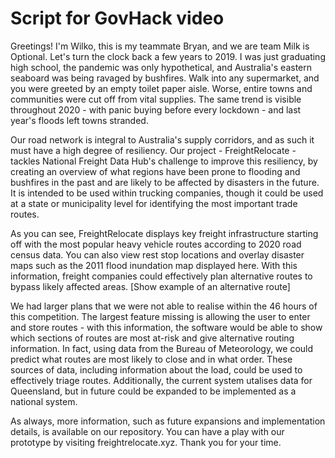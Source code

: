 # Script for GovHack video

Greetings! I'm Wilko, this is my teammate Bryan, and we are team Milk is Optional. Let's turn the clock back a few years to 2019. I was just graduating high school, the pandemic was only hypothetical, and Australia's eastern seaboard was being ravaged by bushfires. Walk into any supermarket, and you were greeted by an empty toilet paper aisle. Worse, entire towns and communities were cut off from vital supplies. The same trend is visible throughout 2020 - with panic buying before every lockdown - and last year's floods left towns stranded.

Our road network is integral to Australia's supply corridors, and as such it must have a high degree of resiliency. Our project - FreightRelocate - tackles National Freight Data Hub's challenge to improve this resiliency, by creating an overview of what regions have been prone to flooding and bushfires in the past and are likely to be affected by disasters in the future. It is intended to be used within trucking companies, though it could be used at a state or municipality level for identifying the most important trade routes.

As you can see, FreightRelocate displays key freight infrastructure starting off with the most popular heavy vehicle routes according to 2020 road census data. You can also view rest stop locations and overlay disaster maps such as the 2011 flood inundation map displayed here. With this information, freight companies could effectively plan alternative routes to bypass likely affected areas. [Show example of an alternative route]

We had larger plans that we were not able to realise within the 46 hours of this competition. The largest feature missing is allowing the user to enter and store routes - with this information, the software would be able to show which sections of routes are most at-risk and give alternative routing information. In fact, using data from the Bureau of Meteorology, we could predict what routes are most likely to close and in what order. These sources of data, including information about the load, could be used to effectively triage routes. Additionally, the current system utalises data for Queensland, but in future could be expanded to be implemented as a national system.

As always, more information, such as future expansions and implementation details, is available on our repository. You can have a play with our prototype by visiting freightrelocate.xyz. Thank you for your time.
